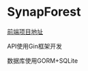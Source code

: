 <!--
 * @Author: Ilikara 3435193369@qq.com
 * @Date: 2024-12-28 15:06:55
 * @LastEditors: ilikara 3435193369@qq.com
 * @LastEditTime: 2025-04-15 06:52:23
 * @FilePath: /SynapForest/README.md
 * @Description: 
 * 
 * Copyright (c) 2025 AirFortressIlikara
 * SynapForest is licensed under Mulan PubL v2.
 * You can use this software according to the terms and conditions of the Mulan PubL v2.
 * You may obtain a copy of Mulan PubL v2 at:
 *          http://license.coscl.org.cn/MulanPubL-2.0
 * THIS SOFTWARE IS PROVIDED ON AN "AS IS" BASIS, WITHOUT WARRANTIES OF ANY KIND,
 * EITHER EXPRESS OR IMPLIED, INCLUDING BUT NOT LIMITED TO NON-INFRINGEMENT,
 * MERCHANTABILITY OR FIT FOR A PARTICULAR PURPOSE.
 * See the Mulan PubL v2 for more details.
-->
# SynapForest

[前端项目地址](https://github.com/AirFortressIlikara/SynapForest-Leaf)

API使用Gin框架开发

数据库使用GORM+SQLite
